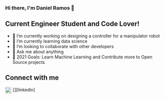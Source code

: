 ### Hi there, I'm Daniel Ramos 👋

## Current Engineer Student and Code Lover! 

- 🔭 I’m currently working on designing a controller for a manipulator robot
- 🌱 I’m currently learning data science
- 👯 I’m looking to collaborate with other developers 
- 💬 Ask me about anything
- 🥅 2021 Goals: Learn Machine Learning and Contribute more to Open Source projects

## Connect with me

[<img align="left" alt="daniel-ramos-morales | LinkedIn" width="22px" src="https://cdn.jsdelivr.net/npm/simple-icons@v3/icons/linkedin.svg" />][linkedin]



